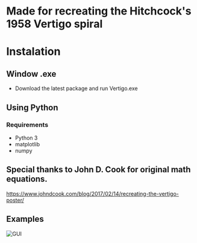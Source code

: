 # Made for recreating the Hitchcock's 1958 Vertigo spiral
# Instalation
## Window .exe 
 - Download the latest package and run Vertigo.exe
## Using Python

### Requirements
 - Python 3
 - matplotlib
 - numpy

## Special thanks to John D. Cook for original math equations. 
https://www.johndcook.com/blog/2017/02/14/recreating-the-vertigo-poster/
## Examples
![GUI](https://github.com/user-attachments/assets/0f579249-1c82-43e7-8cb5-55659a69286a)
